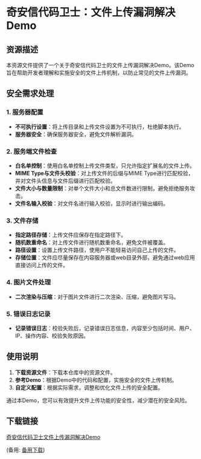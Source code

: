 # 奇安信代码卫士：文件上传漏洞解决Demo

## 资源描述

本资源文件提供了一个关于奇安信代码卫士的文件上传漏洞解决Demo。该Demo旨在帮助开发者理解和实施安全的文件上传机制，以防止常见的文件上传漏洞。

## 安全需求处理

### 1. 服务器配置
- **不可执行设置**：将上传目录和上传文件设置为不可执行，杜绝脚本执行。
- **服务器安全**：确保服务器安全，避免文件解析漏洞。

### 2. 服务端文件检查
- **白名单控制**：使用白名单控制上传文件类型，只允许指定扩展名的文件上传。
- **MIME Type与文件头校验**：对上传文件的后缀与MIME Type进行匹配校验，并对文件头信息与文件后缀进行匹配校验。
- **文件大小与数量限制**：对单个文件大小和总文件数进行限制，避免拒绝服务攻击。
- **文件名输入校验**：对文件名进行输入校验，显示时进行输出编码。

### 3. 文件存储
- **指定路径存储**：上传文件应保存在指定路径下。
- **随机数重命名**：对上传文件进行随机数重命名，避免文件被覆盖。
- **路径设置**：设置上传文件路径，使用户不能轻易访问自己上传的文件。
- **存储位置**：文件应尽量保存在内容服务器或web目录外部，避免通过web应用直接访问上传的文件。

### 4. 图片文件处理
- **二次渲染与压缩**：对于图片文件进行二次渲染、压缩，避免图片写马。

### 5. 错误日志记录
- **记录错误日志**：校验失败后，记录错误日志信息，内容至少包括时间、用户、IP、操作内容、校验失败原因。

## 使用说明

1. **下载资源文件**：下载本仓库中的资源文件。
2. **参考Demo**：根据Demo中的代码和配置，实施安全的文件上传机制。
3. **自定义配置**：根据实际需求，调整和优化文件上传的安全配置。

通过本Demo，您可以有效提升文件上传功能的安全性，减少潜在的安全风险。

## 下载链接
[奇安信代码卫士文件上传漏洞解决Demo](https://pan.quark.cn/s/fd822510879a) 

(备用: [备用下载](https://pan.baidu.com/s/1g73nXoqRPh-ABcWZavo3aQ?pwd=1234))
